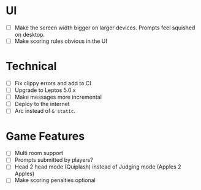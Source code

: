 # UI
- [ ] Make the screen width bigger on larger devices. Prompts feel squished on desktop. 
- [ ] Make scoring rules obvious in the UI

# Technical
- [ ] Fix clippy errors and add to CI
- [ ] Upgrade to Leptos 5.0.x
- [ ] Make messages more incremental
- [ ] Deploy to the internet
- [ ] Arc instead of `&'static`.

# Game Features
- [ ] Multi room support
- [ ] Prompts submitted by players?
- [ ] Head 2 head mode (Quiplash) instead of Judging mode (Apples 2 Apples)
- [ ] Make scoring penalties optional
